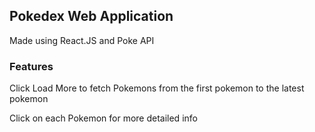<h2> Pokedex Web Application </h2>
<p>Made using React.JS and Poke API</p>

<h3> Features </h3>
<p> Click Load More to fetch Pokemons from the first pokemon to the latest pokemon</p>
<p> Click on each Pokemon for more detailed info </p>
  

